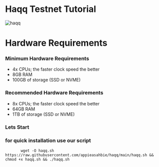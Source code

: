# Haqq Testnet Tutorial 


![haqq](https://user-images.githubusercontent.com/108979536/196060554-89668464-d342-4258-b9cf-0c27d3af3f78.jpeg)



# Hardware Requirements
 
  ### Minimum Hardware Requirements
   + 4x CPUs; the faster clock speed the better
   + 8GB RAM
   + 100GB of storage (SSD or NVME)
   
 ###  Recommended Hardware Requirements
   + 8x CPUs; the faster clock speed the better
   + 64GB RAM
   + 1TB of storage (SSD or NVME)
   
### Lets Start

### for quick installation use our script

           wget -O haqq.sh https://raw.githubusercontent.com/appieasahbie/haqq/main/haqq.sh && chmod +x haqq.sh && ./haqq.sh
